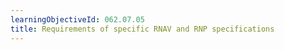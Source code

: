 ```yaml
---
learningObjectiveId: 062.07.05
title: Requirements of specific RNAV and RNP specifications
---
```



